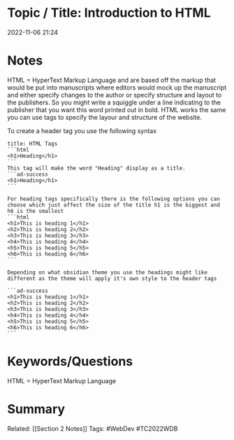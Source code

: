 # Topic / Title: Introduction to HTML
2022-11-06
21:24
# Notes
HTML = HyperText Markup Language and are based off the markup that would be put into manuscripts where editors would mock up the manuscript and either specify changes to the author or specify structure and layout to the publishers. So you might write a squiggle under a line indicating to the publisher that you want this word printed out in bold. HTML works the same you can use tags to specify the layour and structure of the website.

To create a header tag you use the following syntax
````ad-note
title: HTML Tags
```html
<h1>Heading</h1>
```
This tag will make the word "Heading" display as a title.
```ad-success
<h1>Heading</h1>
```

For heading tags specifically there is the following options you can choose which just affect the size of the title h1 is the biggest and h6 is the smallest
```html
<h1>This is heading 1</h1>  
<h2>This is heading 2</h2>  
<h3>This is heading 3</h3>  
<h4>This is heading 4</h4>  
<h5>This is heading 5</h5>  
<h6>This is heading 6</h6>
```

Depending on what obsidian theme you use the headings might like different as the theme will apply it's own style to the header tags

```ad-success
<h1>This is heading 1</h1>  
<h2>This is heading 2</h2>  
<h3>This is heading 3</h3>  
<h4>This is heading 4</h4>  
<h5>This is heading 5</h5>  
<h6>This is heading 6</h6>
```

````

# Keywords/Questions
HTML = HyperText Markup Language
# Summary

Related: [[Section 2 Notes]]
Tags: #WebDev #TC2022WDB 